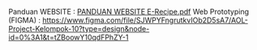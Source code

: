 Panduan WEBSITE : [PANDUAN WEBSITE E-Recipe.pdf](https://github.com/user-attachments/files/17202817/PANDUAN.WEBSITE.E-Recipe.pdf)
Web Prototyping (FIGMA) : https://www.figma.com/file/SJWPYFngrutkvIOb2D5sA7/AOL-Project-Kelompok-10?type=design&node-id=0%3A1&t=tZBoowY10qdFPhZY-1
